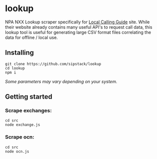 # lookup

NPA NXX Lookup scraper specifically for [Local Calling Guide](https://localcallingguide.com/) site. While their website already contains many useful API's to request call data, this lookup tool is useful for generating large CSV format files correlating the data for offline / local use.

## Installing
```
git clone https://github.com/sipstack/lookup
cd lookup
npm i
```
_Some parameters may vary depending on your system._

## Getting started
### Scrape exchanges:
```
cd src 
node exchange.js
```

### Scrape ocn:
```
cd src 
node ocn.js
```
